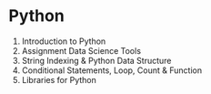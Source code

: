 # Python

1. Introduction to Python
2. Assignment Data Science Tools
3. String Indexing & Python Data Structure
4. Conditional Statements, Loop, Count & Function
5. Libraries for Python
